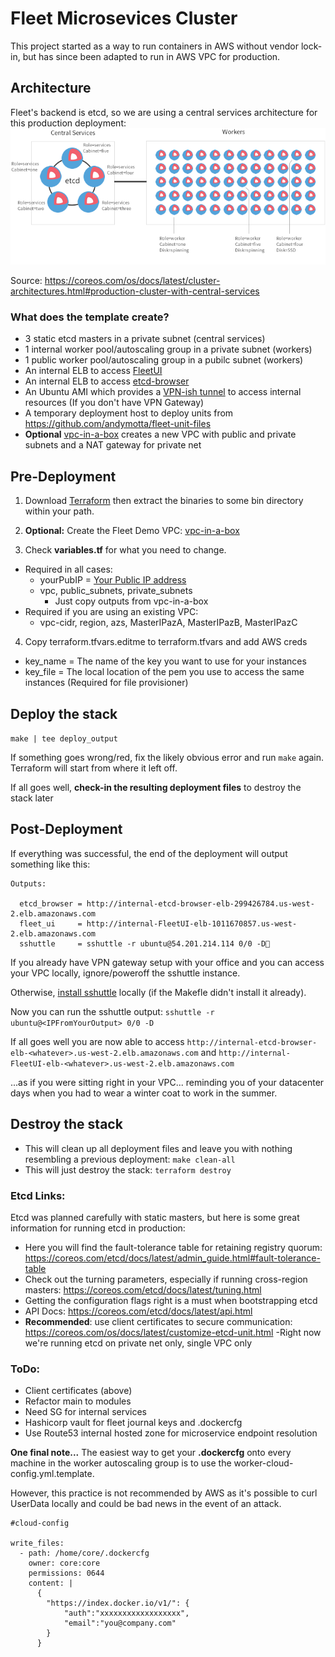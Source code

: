 # Fleet Microsevices Cluster
This project started as a way to run containers in AWS without vendor lock-in, but has since been adapted to run in AWS VPC for production.

## Architecture
Fleet's backend is etcd, so we are using a central services architecture for this production deployment:
![etcd](images/central-services.png)

Source: <https://coreos.com/os/docs/latest/cluster-architectures.html#production-cluster-with-central-services>

### What does the template create?
* 3 static etcd masters in a private subnet (central services)
* 1 internal worker pool/autoscaling group in a private subnet (workers)
* 1 public worker pool/autoscaling group in a pubilc subnet (workers)
* An internal ELB to access [FleetUI](https://github.com/purpleworks/fleet-ui)
* An internal ELB to access [etcd-browser](https://github.com/henszey/etcd-browser)
* An Ubuntu AMI which provides a [VPN-ish tunnel](http://sshuttle.readthedocs.io/en/stable/how-it-works.html) to access internal resources (If you don't have VPN Gateway)
* A temporary deployment host to deploy units from https://github.com/andymotta/fleet-unit-files
* **Optional** [vpc-in-a-box](https://github.com/andymotta/vpc-in-a-box) creates a new VPC with public and private subnets and a NAT gateway for private net

## Pre-Deployment
1. Download
[Terraform](https://terraform.io/downloads.html) then extract the binaries to some bin directory within your path.

2. **Optional:** Create the Fleet Demo VPC: [vpc-in-a-box](https://github.com/andymotta/vpc-in-a-box)

3. Check **variables.tf** for what you need to change.
  * Required in all cases:
    * yourPubIP = [Your Public IP address](https://www.whatismyip.com)
    * vpc, public_subnets, private_subnets
      * Just copy outputs from vpc-in-a-box
  * Required if you are using an existing VPC:
    * vpc-cidr, region, azs, MasterIPazA, MasterIPazB, MasterIPazC

4. Copy terraform.tfvars.editme to terraform.tfvars and add AWS creds
  * key_name = The name of the key you want to use for your instances
  * key_file  = The local location of the pem you use to access the same instances (Required for file provisioner)

## Deploy the stack
`make | tee deploy_output`

If something goes wrong/red, fix the likely obvious error and run `make` again.  Terraform will start from where it left off.

If all goes well, **check-in the resulting deployment files** to destroy the stack later

## Post-Deployment
If everything was successful, the end of the deployment will output something like this:
```
Outputs:

  etcd_browser = http://internal-etcd-browser-elb-299426784.us-west-2.elb.amazonaws.com
  fleet_ui     = http://internal-FleetUI-elb-1011670857.us-west-2.elb.amazonaws.com
  sshuttle     = sshuttle -r ubuntu@54.201.214.114 0/0 -D

```
If you already have VPN gateway setup with your office and you can access your VPC locally, ignore/poweroff the sshuttle instance.

Otherwise, [install sshuttle](http://sshuttle.readthedocs.io/en/stable/installation.html) locally (if the Makefle didn't install it already).

Now you can run the sshuttle output: `sshuttle -r ubuntu@<IPFromYourOutput> 0/0 -D`

If all goes well you are now able to access
`http://internal-etcd-browser-elb-<whatever>.us-west-2.elb.amazonaws.com` and
`http://internal-FleetUI-elb-<whatever>.us-west-2.elb.amazonaws.com`

...as if you were sitting right in your VPC... reminding you of your datacenter days when you had to wear a winter coat to work in the summer.

## Destroy the stack
* This will clean up all deployment files and leave you with nothing resembling a previous deployment:
`make clean-all`
* This will just destroy the stack:
`terraform destroy`


### Etcd Links:
Etcd was planned carefully with static masters, but here is some great information for running etcd in production:
* Here you will find the fault-tolerance table for retaining registry quorum:  https://coreos.com/etcd/docs/latest/admin_guide.html#fault-tolerance-table
* Check out the turning parameters, especially if running cross-region masters: https://coreos.com/etcd/docs/latest/tuning.html
* Getting the configuration flags right is a must when bootstrapping etcd
* API Docs: https://coreos.com/etcd/docs/latest/api.html
* **Recommended**: use client certificates to secure communication: https://coreos.com/os/docs/latest/customize-etcd-unit.html
  -Right now we're running etcd on private net only, single VPC only

### ToDo:
* Client certificates (above)
* Refactor main to modules
* Need SG for internal services
* Hashicorp vault for fleet journal keys and .dockercfg
* Use Route53 internal hosted zone for microservice endpoint resolution

**One final note...**
The easiest way to get your **.dockercfg** onto every machine in the worker autoscaling group is to use the worker-cloud-config.yml.template.

However, this practice is not recommended by AWS as it's possible to curl UserData locally and could be bad news in the event of an attack.  
```
#cloud-config

write_files:
  - path: /home/core/.dockercfg
    owner: core:core
    permissions: 0644
    content: |
      {
        "https://index.docker.io/v1/": {
            "auth":"xxxxxxxxxxxxxxxxxx",
            "email":"you@company.com"
        }
      }
```
